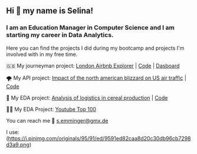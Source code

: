 ## Hi 👋 my name is Selina! ##

### I am an Education Manager in Computer Science and I am starting my career in Data Analytics. 
Here you can find the projects I did during my bootcamp and projects I'm involved with in my free time. 

🇬🇧 My journeyman project: [London Airbnb Explorer](https://github.com/S3lina3/My_Projects/blob/main/London_Airbnb_Explorer_Presentation.pdf) | [Code](https://github.com/S3lina3/My_Projects/blob/main/London_Airbnb_Explorer.ipynb) | [Dasboard](https://public.tableau.com/app/profile/adri.n.dom.nguez/viz/shared/SJN8BJQDJ)

🌪️ My API project: [Impact of the north american blizzard on US air traffic](https://github.com/S3lina3/My_Projects/blob/main/Blizzard_EDA_Presentation.pdf) | [Code](https://github.com/S3lina3/My_Projects/blob/main/Blizzard_EDA.ipynb) 

🥣 My EDA project: [Analysis of logistics in cereal production](https://github.com/S3lina3/My_Projects/blob/main/Muesli_EDA_Presentation.pdf) | [Code](https://github.com/S3lina3/My_Projects/blob/main/Muesli_EDA.ipynb)

🕺🏻 My EDA Project: [Youtube Top 100](https://github.com/S3lina3/My_Projects/blob/main/youtube_EDA.ipynb)

You can reach me 📩 s.emminger@gmx.de

I use: 
(https://i.pinimg.com/originals/95/91/ed/9591ed82caa8d20c30db96cb7298d3a9.png) 


